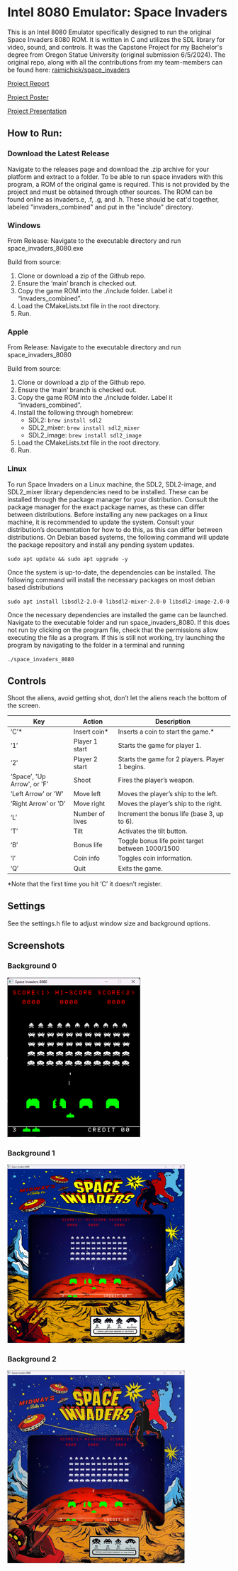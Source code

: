 # Intel 8080 Emulator: Space Invaders
This is an Intel 8080 Emulator specifically designed to run the original Space Invaders 8080 ROM. It is written in C and utilizes the SDL library for video, sound, and controls. It was the Capstone Project for my Bachelor's degree from Oregon Statue University (original submission 6/5/2024). The original repo, along with all the contributions from my team-members can be found here: [raimichick/space_invaders](https://github.com/raimichick/space_invaders)

[Project Report](https://eecs.engineering.oregonstate.edu/project-showcase/downloaders/artifacts?id=zyU17PCHwZvGnMiO)

[Project Poster](https://eecs.engineering.oregonstate.edu/project-showcase/downloaders/artifacts?id=tjeCnEOTvuvemQkN)

[Project Presentation](https://www.youtube.com/watch?v=Q-t2x6y43j4)

## How to Run:

### Download the Latest Release

Navigate to the releases page and download the .zip archive for your platform and extract to a folder. To be able to run
space invaders with this program, a ROM of the original game is required. This is not provided by the project and must
be obtained through other sources. The ROM can be found online as invaders.e, .f, .g, and .h. These should be cat'd
together, labeled "invaders_combined" and put in the "include" directory.

### Windows

From Release: Navigate to the executable directory and run space_invaders_8080.exe

Build from source:
1. Clone or download a zip of the Github repo.
2. Ensure the ‘main’ branch is checked out.
3. Copy the game ROM into the ./include folder. Label it “invaders_combined”.
4. Load the CMakeLists.txt file in the root directory.
5. Run.

### Apple

From Release: Navigate to the executable directory and run space_invaders_8080

Build from source:
1. Clone or download a zip of the Github repo.
2. Ensure the ‘main’ branch is checked out.
3. Copy the game ROM into the ./include folder. Label it “invaders_combined”.
4. Install the following through homebrew:
   - SDL2: `brew install sdl2`
   - SDL2_mixer: `brew install sdl2_mixer`
   - SDL2_image: `brew install sdl2_image`
5. Load the CMakeLists.txt file in the root directory.
6. Run.

### Linux

To run Space Invaders on a Linux machine, the SDL2, SDL2-image, and SDL2_mixer library dependencies need to be installed. These can
be installed through the package manager for your distribution. Consult the package manager for the exact package names,
as these can differ between distributions. Before installing any new packages on a linux machine, it is recommended to
update the system. Consult your distribution’s documentation for how to do this, as this can differ between
distributions. On Debian based systems, the following command will update the package repository and install any pending
system updates.

`sudo apt update && sudo apt upgrade -y`

Once the system is up-to-date, the dependencies can be installed. The following command will install the necessary
packages on most debian based distributions

`sudo apt install libsdl2-2.0-0 libsdl2-mixer-2.0-0 libsdl2-image-2.0-0`

Once the necessary dependencies are installed the game can be launched. Navigate to the executable folder and run
space_invaders_8080. If this does not run by clicking on the program file, check that the permissions allow executing
the file as a program. If this is still not working, try launching the program by navigating to the folder in a terminal
and running

`./space_invaders_8080`


## Controls
Shoot the aliens, avoid getting shot, don’t let the aliens reach the bottom of the screen.

| Key                         | Action          | Description                                      |
|-----------------------------|-----------------| ------------------------------------------------ |
| ‘C’\*                       | Insert coin\*   | Inserts a coin to start the game.\*              |
| ‘1’                         | Player 1 start  | Starts the game for player 1.                    |
| ‘2’                         | Player 2 start  | Starts the game for 2 players. Player 1 begins.  |
| ‘Space’, 'Up Arrow', or 'F' | Shoot           | Fires the player’s weapon.                       |
| ‘Left Arrow’ or 'W'         | Move left       | Moves the player’s ship to the left.             |
| ‘Right Arrow’ or 'D'        | Move right      | Moves the player’s ship to the right.            |
| ‘L’                         | Number of lives | Increment the bonus life (base 3, up to 6).      |
| ‘T’                         | Tilt            | Activates the tilt button.                       |
| ‘B’                         | Bonus life      | Toggle bonus life point target between 1000/1500 |
| ‘I’                         | Coin info       | Toggles coin information.                        |
| ‘Q’                         | Quit            | Exits the game.                                  |
*Note that the first time you hit ‘C’ it doesn’t register.

## Settings

See the settings.h file to adjust window size and background options.

## Screenshots
### Background 0
<img src="README_img/background_0.png" alt="bg0" width="300"/>

### Background 1
<img src="README_img/background_1.png" alt="bg1" width="400"/>

### Background 2
<img src="README_img/background_2.png" alt="bg2" width="400"/>
